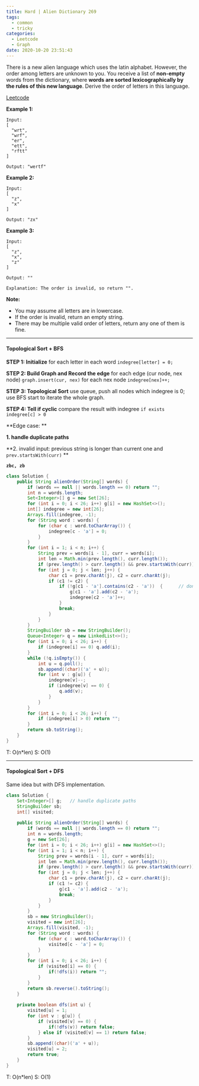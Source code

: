 ```yaml
---
title: Hard | Alien Dictionary 269
tags:
  - common
  - tricky
categories:
  - Leetcode
  - Graph
date: 2020-10-20 23:51:43
---
```


There is a new alien language which uses the latin alphabet. However, the order among letters are unknown to you. You receive a list of **non-empty** words from the dictionary, where **words are sorted lexicographically by the rules of this new language**. Derive the order of letters in this language.

[Leetcode](https://leetcode.com/problems/alien-dictionary/)

<!--more-->

**Example 1:**

```
Input:
[
  "wrt",
  "wrf",
  "er",
  "ett",
  "rftt"
]

Output: "wertf"
```

**Example 2:**

```
Input:
[
  "z",
  "x"
]

Output: "zx"
```

**Example 3:**

```
Input:
[
  "z",
  "x",
  "z"
] 

Output: "" 

Explanation: The order is invalid, so return "".
```

**Note:**

- You may assume all letters are in lowercase.
- If the order is invalid, return an empty string.
- There may be multiple valid order of letters, return any one of them is fine.

---

#### Topological Sort + BFS

**STEP 1: Initialize**
for each letter in each word `indegree[letter] = 0;`

**STEP 2: Build Graph and Record the edge**
for each edge (cur node, nex node) `graph.insert(cur, nex)`
for each nex node `indegree[nex]++;`

**STEP 3: Topological Sort**
use queue, push all nodes which indegree is 0;
use BFS start to iterate the whole graph.

**STEP 4: Tell if cyclic**
compare the result with indegree `if exists indegree[c] > 0`

**Edge case: **

**1. handle duplicate paths**

**2. invalid input: previous string is longer than current one and `prev.startsWith(curr)` **

**`zbc, zb`**

```java
class Solution {
    public String alienOrder(String[] words) {
        if (words == null || words.length == 0) return "";
        int n = words.length;
        Set<Integer>[] g = new Set[26];
        for (int i = 0; i < 26; i++) g[i] = new HashSet<>();
        int[] indegree = new int[26];
        Arrays.fill(indegree, -1);
        for (String word : words) {
            for (char c : word.toCharArray()) {
                indegree[c - 'a'] = 0;
            }
        }
        for (int i = 1; i < n; i++) {
            String prev = words[i - 1], curr = words[i];
            int len = Math.min(prev.length(), curr.length());
            if (prev.length() > curr.length() && prev.startsWith(curr)) return "";   // egde case: "abc" is before "ab" => invalid
            for (int j = 0; j < len; j++) {
                char c1 = prev.charAt(j), c2 = curr.charAt(j);
                if (c1 != c2) {
                    if (!g[c1 - 'a'].contains(c2 - 'a'))  {      // don't add duplicate path
                        g[c1 - 'a'].add(c2 - 'a');
                        indegree[c2 - 'a']++;
                    }
                    break;
                }
            }
        }
        StringBuilder sb = new StringBuilder();
        Queue<Integer> q = new LinkedList<>();
        for (int i = 0; i < 26; i++) {
            if (indegree[i] == 0) q.add(i);
        }
        while (!q.isEmpty()) {
            int u = q.poll();
            sb.append((char)('a' + u));
            for (int v : g[u]) {
                indegree[v]--;
                if (indegree[v] == 0) {
                    q.add(v);
                }
            }
        }
        for (int i = 0; i < 26; i++) {
            if (indegree[i] > 0) return "";
        }
        return sb.toString();
    }
}
```

T: O(n*len)			S: O(1)

---

#### Topological Sort + DFS

Same idea but with DFS implementation.

```java
class Solution {
    Set<Integer>[] g;   // handle duplicate paths
    StringBuilder sb;
    int[] visited;
    
    public String alienOrder(String[] words) {
        if (words == null || words.length == 0) return "";
        int n = words.length;
        g = new Set[26];
        for (int i = 0; i < 26; i++) g[i] = new HashSet<>();
        for (int i = 1; i < n; i++) {
            String prev = words[i - 1], curr = words[i];
            int len = Math.min(prev.length(), curr.length());
            if (prev.length() > curr.length() && prev.startsWith(curr)) return "";   // egde case: "abc" is before "ab" => invalid
            for (int j = 0; j < len; j++) {
                char c1 = prev.charAt(j), c2 = curr.charAt(j);
                if (c1 != c2) {
                    g[c1 - 'a'].add(c2 - 'a');
                    break;
                }
            }
        }
        sb = new StringBuilder();
        visited = new int[26];
        Arrays.fill(visited, -1);
        for (String word : words) {
            for (char c : word.toCharArray()) {
                visited[c - 'a'] = 0;
            }
        }
        for (int i = 0; i < 26; i++) {
            if (visited[i] == 0) {
                if(!dfs(i)) return "";
            }
        }
        return sb.reverse().toString();
    }
    
    private boolean dfs(int u) {
        visited[u] = 1;
        for (int v : g[u]) {
            if (visited[v] == 0) {
                if(!dfs(v)) return false;
            } else if (visited[v] == 1) return false;
        }
        sb.append((char)('a' + u));
        visited[u] = 2;
        return true;
    }
}
```

T: O(n*len)			S: O(1)

